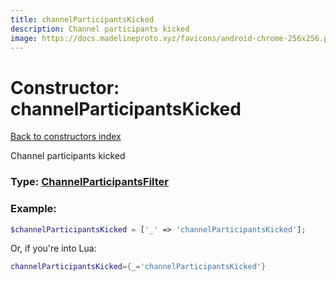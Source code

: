 ```yaml
---
title: channelParticipantsKicked
description: Channel participants kicked
image: https://docs.madelineproto.xyz/favicons/android-chrome-256x256.png
---
```

# Constructor: channelParticipantsKicked  
[Back to constructors index](index.md)



Channel participants kicked




### Type: [ChannelParticipantsFilter](../types/ChannelParticipantsFilter.md)


### Example:

```php
$channelParticipantsKicked = ['_' => 'channelParticipantsKicked'];
```  


Or, if you're into Lua:

```lua
channelParticipantsKicked={_='channelParticipantsKicked'}

```


